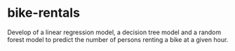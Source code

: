 # bike-rentals
Develop of a linear regression model, a decision tree model and a random forest model to predict the number of persons renting a bike at a given hour.
